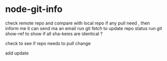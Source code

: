 # node-git-info

check remote repo and compare with local repo 
if any pull need , then inform me 
it can send ma an email 
run git fetch to update repo status 
run git show-ref to show if all sha-keies are identical ?

check to see if repo needs to pull change

add update 
